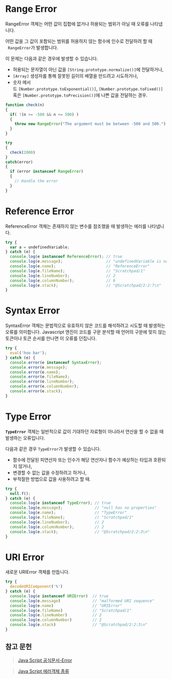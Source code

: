 # Range Error

RangeError 객체는 어떤 값이 집합에 없거나 허용되는 범위가 아닐 때 오류를 나타냅니다.

어떤 값을 그 값이 포함되는 범위를 허용하지 않는 함수에 인수로 전달하려 할 때   `RangeError`가 발생합니다.

이 문제는 다음과 같은 경우에 발생할 수 있습니다.

- 허용되는 문자열이 아닌 값을 `[String.prototype.normalize()]`에 전달하거나,
- `[Array]` 생성자를 통해 잘못된 길이의 배열을 만드려고 시도하거나,
- 숫자 메서드 `[Number.prototype.toExponential()]`, `[Number.prototype.toFixed()]` 혹은 `[Number.prototype.toPrecision()]`에 나쁜 값을 전달하는 경우.

```jsx
function check(n)
{
  if( !(n >= -500 && n <= 500) )
  {
    throw new RangeError("The argument must be between -500 and 500.")
  }
}

try
{
  check(2000)
}
catch(error)
{
  if (error instanceof RangeError)
  {
    // Handle the error
  }
}
```

# Reference Error

ReferenceError 객체는 존재하지 않는 변수를 참조했을 때 발생하는 에러를 나타냅니다.

```jsx
try {
  var a = undefinedVariable;
} catch (e) {
  console.log(e instanceof ReferenceError); // true
  console.log(e.message);                   // "undefinedVariable is not defined"
  console.log(e.name);                      // "ReferenceError"
  console.log(e.fileName);                  // "Scratchpad/1"
  console.log(e.lineNumber);                // 2
  console.log(e.columnNumber);              // 6
  console.log(e.stack);                     // "@Scratchpad/2:2:7\n"
}
```

# Syntax Error

SyntaxError 객체는 문법적으로 유효하지 않은 코드를 해석하려고 시도할 때 발생하는 오류를 의미합니다. Javascript 엔진이 코드를 구문 분석할 때 언어의 구문에 맞지 않는 토큰이나 토큰 순서를 만나면 이 오류를 던집니다.

```jsx
try {
  eval('hoo bar');
} catch (e) {
  console.error(e instanceof SyntaxError);
  console.error(e.message);
  console.error(e.name);
  console.error(e.fileName);
  console.error(e.lineNumber);
  console.error(e.columnNumber);
  console.error(e.stack);
}
```

# Type Error

**`TypeError`** 객체는 일반적으로 값이 기대하던 자료형이 아니라서 연산을 할 수 없을 때 발생하는 오류입니다.

다음과 같은 경우 `TypeError`가 발생할 수 있습니다.

- 함수에 전달된 피연산자 또는 인수가 해당 연산자나 함수가 예상하는 타입과 호환되지 않거나,
- 변경할 수 없는 값을 수정하려고 하거나,
- 부적절한 방법으로 값을 사용하려고 할 때.

```jsx
try {
  null.f();
} catch (e) {
  console.log(e instanceof TypeError); // true
  console.log(e.message);              // "null has no properties"
  console.log(e.name);                 // "TypeError"
  console.log(e.fileName);             // "Scratchpad/1"
  console.log(e.lineNumber);           // 2
  console.log(e.columnNumber);         // 2
  console.log(e.stack);                // "@Scratchpad/2:2:3\n"
}
```

# URI Error

새로운 URIError 객체를 만듭니다.

```jsx
try {
  decodeURIComponent('%')
} catch (e) {
  console.log(e instanceof URIError)  // true
  console.log(e.message)              // "malformed URI sequence"
  console.log(e.name)                 // "URIError"
  console.log(e.fileName)             // "Scratchpad/1"
  console.log(e.lineNumber)           // 2
  console.log(e.columnNumber)         // 2
  console.log(e.stack)                // "@Scratchpad/2:2:3\n"
}
```

## **참고 문헌**

> [Java Script 공식문서-Error](https://developer.mozilla.org/ko/docs/Web/JavaScript/Reference/Global_Objects/Error)

> [Java Script 에러객체 종류](https://blog.naver.com/ddalki333/222353702261)
